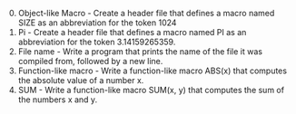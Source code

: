 0) Object-like Macro - Create a header file that defines a macro named SIZE as an abbreviation for the token 1024
1) Pi - Create a header file that defines a macro named PI as an abbreviation for the token 3.14159265359.
2) File name - Write a program that prints the name of the file it was compiled from, followed by a new line.
3) Function-like macro - Write a function-like macro ABS(x) that computes the absolute value of a number x.
4) SUM - Write a function-like macro SUM(x, y) that computes the sum of the numbers x and y.
